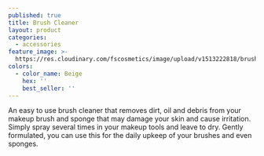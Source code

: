 ```yaml
---
published: true
title: Brush Cleaner
layout: product
categories:
  - accessories
feature_image: >-
  https://res.cloudinary.com/fscosmetics/image/upload/v1513222818/brush_cleaner.jpg
colors:
  - color_name: Beige
    hex: ''
    best_seller: ''  
---
```

An easy to use brush cleaner that removes dirt, oil and debris from your makeup brush and sponge that may damage your skin and cause irritation. Simply spray several times in your makeup tools and leave to dry.  Gently formulated, you can use this for the daily upkeep of your brushes and even sponges.
